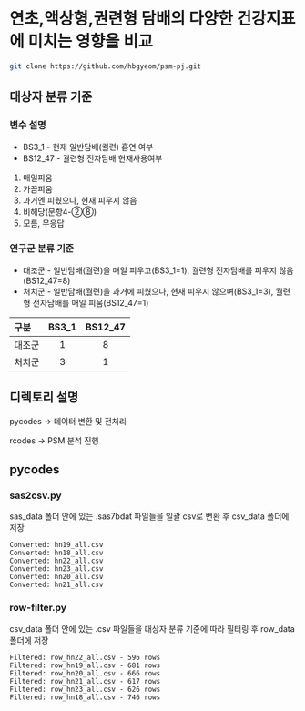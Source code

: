# 연초,액상형,권련형 담배의 다양한 건강지표에 미치는 영향을 비교
```bash
git clone https://github.com/hbgyeom/psm-pj.git
```
## 대상자 분류 기준
### 변수 설명
- BS3_1 - 현재 일반담배(궐련) 흡연 여부
- BS12_47 - 궐련형 전자담배 현재사용여부
1. 매일피움
2. 가끔피움
3. 과거엔 피웠으나, 현재 피우지 않음
8. 비해당(문항4-②⑧)
9. 모름, 무응답

### 연구군 분류 기준
- 대조군 - 일반담배(궐련)을 매일 피우고(BS3_1=1), 궐련형 전자담배를 피우지 않음(BS12_47=8)
- 처치군 - 일반담배(궐련)을 과거에 피웠으나, 현재 피우지 않으며(BS3_1=3), 궐련형 전자담배를 매일 피움(BS12_47=1)

| 구분 | BS3_1 | BS12_47 |
|:----|:-----:|:-------:|
| 대조군 | 1 | 8 |
| 처치군 | 3 | 1 |
## 디렉토리 설명
pycodes -> 데이터 변환 및 전처리

rcodes -> PSM 분석 진행
## pycodes
### sas2csv.py
sas_data 폴더 안에 있는 .sas7bdat 파일들을 일괄 csv로 변환 후 csv_data 폴더에 저장
```
Converted: hn19_all.csv
Converted: hn18_all.csv
Converted: hn22_all.csv
Converted: hn23_all.csv
Converted: hn20_all.csv
Converted: hn21_all.csv
```
### row-filter.py
csv_data 폴더 안에 있는 .csv 파일들을 대상자 분류 기준에 따라 필터링 후 row_data 폴더에 저장
```
Filtered: row_hn22_all.csv - 596 rows
Filtered: row_hn19_all.csv - 681 rows
Filtered: row_hn20_all.csv - 666 rows
Filtered: row_hn21_all.csv - 617 rows
Filtered: row_hn23_all.csv - 626 rows
Filtered: row_hn18_all.csv - 746 rows
```
